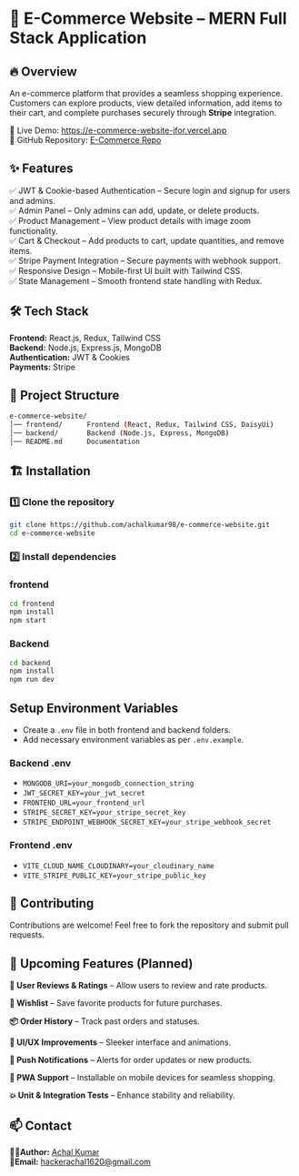 
# 🚀 E-Commerce Website – MERN Full Stack Application 
 
 ## 🔥 Overview 
An e-commerce platform that provides a seamless shopping experience. Customers can explore products, view detailed information, add items to their cart, and complete purchases securely through **Stripe** integration.

🚀 Live Demo: https://e-commerce-website-jfor.vercel.app  
📌 GitHub Repository: [E-Commerce Repo](https://github.com/achalkumar98/e-commerce-website)  


## ✨ Features 

 
✅ JWT & Cookie-based Authentication – Secure login and signup for users and admins.  
✅ Admin Panel – Only admins can add, update, or delete products.  
✅ Product Management – View product details with image zoom functionality.  
✅ Cart & Checkout – Add products to cart, update quantities, and remove items.  
✅ Stripe Payment Integration – Secure payments with webhook support.  
✅ Responsive Design – Mobile-first UI built with Tailwind CSS.  
✅ State Management – Smooth frontend state handling with Redux.  



## 🛠 Tech Stack  

**Frontend:** React.js, Redux, Tailwind CSS  
**Backend:** Node.js, Express.js, MongoDB  
**Authentication:** JWT & Cookies  
**Payments:** Stripe  


## 📂 Project Structure

```bash
e-commerce-website/
│── frontend/      Frontend (React, Redux, Tailwind CSS, DaisyUi)
│── backend/       Backend (Node.js, Express, MongoDB)
│── README.md      Documentation
```
## 🏗️ Installation  

### 1️⃣ Clone the repository  

```bash
git clone https://github.com/achalkumar98/e-commerce-website.git
cd e-commerce-website
```
### 2️⃣ Install dependencies 

### frontend
```bash
cd frontend
npm install
npm start
```
### Backend

```bash
cd backend
npm install
npm run dev
```
    
## Setup Environment Variables
- Create a `.env` file in both frontend and backend folders.
- Add necessary environment variables as per `.env.example`.
### Backend .env
- `MONGODB_URI=your_mongodb_connection_string`
- `JWT_SECRET_KEY=your_jwt_secret`
- `FRONTEND_URL=your_frontend_url`
- `STRIPE_SECRET_KEY=your_stripe_secret_key`
- `STRIPE_ENDPOINT_WEBHOOK_SECRET_KEY=your_stripe_webhook_secret`
### Frontend .env
- `VITE_CLOUD_NAME_CLOUDINARY=your_cloudinary_name`
- `VITE_STRIPE_PUBLIC_KEY=your_stripe_public_key`


## 🚀 Contributing

Contributions are welcome! Feel free to fork the repository and submit pull requests.


## 🧠 Upcoming Features (Planned)

**🚧 User Reviews & Ratings** – Allow users to review and rate products.

**💬 Wishlist** – Save favorite products for future purchases.

**📦 Order History** – Track past orders and statuses.

**🎨 UI/UX Improvements** – Sleeker interface and animations.

**🔔 Push Notifications** – Alerts for order updates or new products.

**📱 PWA Support** – Installable on mobile devices for seamless shopping.

**💥 Unit & Integration Tests** – Enhance stability and reliability.
## 📫 Contact

**👨‍💻Author:** [Achal Kumar](https://github.com/achalkumar98)\
**📧Email:** [hackerachal1620@gmail.com](hackerachal1620@gmail.com)
